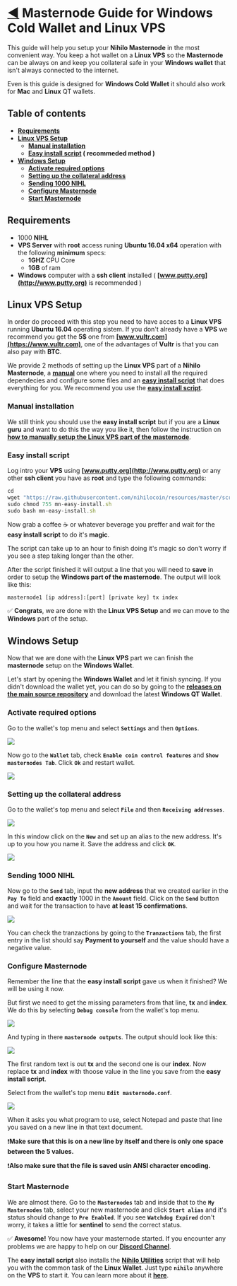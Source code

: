 # [:arrow_backward:](../README.md) Masternode Guide for Windows Cold Wallet and Linux VPS
This guide will help you setup your **Nihilo Masternode** in the most convenient way. You keep a hot wallet on a **Linux VPS** so the **Masternode** can be always on and keep you collateral safe in your **Windows wallet** that isn't always connected to the internet.

Even is this guide is designed for **Windows Cold Wallet** it should also work for **Mac** and **Linux** QT wallets.

## Table of contents
- **[Requirements](#requirements)**
- **[Linux VPS Setup](#linux-vps-setup)**
	- **[Manual installation](#manual-installation)**
	- **[Easy install script](#easy-install-script) ( recommeded method )** 	
- **[Windows Setup](#windows-setup)**
	- **[Activate required options](#activate-required-options)**
	- **[Setting up the collateral address](#setting-up-the-collateral-address)**
	- **[Sending 1000 NIHL](#sending-1000-nihl)**
	- **[Configure Masternode](#configure-masternode)**
	- **[Start Masternode](#start-masternode)**

## Requirements
- 1000 **NIHL**
- **VPS Server** with **root** access runing **Ubuntu 16.04 x64** operation with the following **minimum** specs:
	- **1GHZ** CPU Core
	- **1GB** of ram
- **Windows** computer with a **ssh client** installed ( **[www.putty.org](http://www.putty.org)** is recommended )

## Linux VPS Setup
In order do proceed with this step you need to have acces to a **Linux VPS** running **Ubuntu 16.04** operating sistem. If you don't already have a **VPS** we recommend you get the **5$** one from **[www.vultr.com](https://www.vultr.com)**, one of the advantages of **Vultr** is that you can also pay with **BTC**.

We provide 2 methods of setting up the **Linux VPS** part of a **Nihilo Masternode**, a **[manual](./linux-masternode-manual-setup.md)** one where you need to install all the required dependecies and configure some files and an **[easy install script](#easy-install-script)** that does everything for you. We recommend you use the **[easy install script](#easy-install-script)**.

### Manual installation
We still think you should use the **easy install script** but if you are a **Linux guru** and want to do this the way you like it, then follow the instruction on **[how to manually setup the Linux VPS part of the masternode](./linux-masternode-manual-setup.md)**.

### Easy install script
Log intro your **VPS** using **[www.putty.org](http://www.putty.org)** or any other **ssh client** you have as **root** and type the following commands:

````js
cd
wget "https://raw.githubusercontent.com/nihilocoin/resources/master/scripts/mn-easy-install.sh"
sudo chmod 755 mn-easy-install.sh
sudo bash mn-easy-install.sh
````

Now grab a coffee :coffee: or whatever beverage you preffer and wait for the **easy install script** to do it's **magic**. 

The script can take up to an hour to finish doing it's magic so don't worry if you see a step taking longer than the other.

After the script finished it will output a line that you will need to **save** in order to setup the **Windows part of the masternode**. The output will look like this:

````
masternode1 [ip address]:[port] [private key] tx index 
````

:white_check_mark: **Congrats**, we are done with the **Linux VPS Setup** and we can move to the **Windows** part of the setup.

## Windows Setup
Now that we are done with the **Linux VPS** part we can finish the **masternode** setup on the **Windows Wallet**.

Let's start by opening the **Windows Wallet** and let it finish syncing. If you didn't download the wallet yet, you can do so by going to the **[releases on the main source repository](link-to-releases)** and download the latest **Windows QT Wallet**.

### Activate required options
Go to the wallet's top menu and select **``Settings``** and then **``Options``**.

![](../images/gwinlin1.jpg)

Now go to the **``Wallet``** tab, check **``Enable coin control features``** and **``Show masternodes Tab``**. Click **``Ok``** and restart wallet.

![](../images/gwinlin2.jpg)


### Setting up the collateral address
Go to the wallet's top menu and select **``File``** and then **``Receiving addresses``**. 

![](../images/gwinlin3.jpg)

In this window click on the **``New``** and set up an alias to the new address. It's up to you how you name it. Save the address and click **``OK``**. 

![](../images/gwinlin4.jpg)

### Sending 1000 NIHL
Now go to the **``Send``** tab, input the **new address** that we created earlier in the **``Pay To``** field and **exactly** 1000 in the **``Amount``** field. Click on the **``Send``** button and wait for the transaction to have **at least 15 confirmations**. 

![](../images/gwinlin5.jpg)

You can check the tranzactions by going to the **``Tranzactions``** tab, the first entry in the list should say **Payment to yourself** and the value should have a negative value.

### Configure Masternode
Remember the line that the **easy install script** gave us when it finished? We will be using it now.

But first we need to get the missing parameters from that line, **tx** and **index**. We do this by selecting **``Debug console``** from the wallet's top menu.

![](../images/gwinlin6.jpg)

And typing in there **``masternode outputs``**. The output should look like this: 

![](../images/gwinlin7.jpg)

The first random text is out **tx** and the second one is our **index**. Now replace **tx** and **index** with thoose value in the line you save from the **easy install script**.


Select from the wallet's top menu **``Edit masternode.conf``**.

![](../images/gwinlin8.jpg)

When it asks you what program to use, select Notepad and paste that line you saved on a new line in that text document. 

:exclamation:**Make sure that this is on a new line by itself and  there is only one space between the 5 values.**

:exclamation:**Also make sure that the file is saved usin ANSI character encoding.**

### Start Masternode
We are almost there. Go to the **``Masternodes``** tab and inside that to the **``My Masternodes``** tab, select your new masternode and click **``Start alias``** and it's status should change to **``Pre Enabled``**. If you see **``Watchdog Expired``** don't worry, it takes a little for **sentinel** to send the correct status.

:white_check_mark: **Awesome!** You now have your masternode started. If you encounter any problems we are happy to help on our **[Discord Channel](link-to-discord)**.

The **easy install script** also installs the **[Nihilo Utilities](./nihilo-utilities.md)** script that will help you with the common task of the **Linux Wallet**. Just type **``nihilo``** anywhere on the **VPS** to start it. You can learn more about it **[here](./nihilo-utilities.md)**.




 
